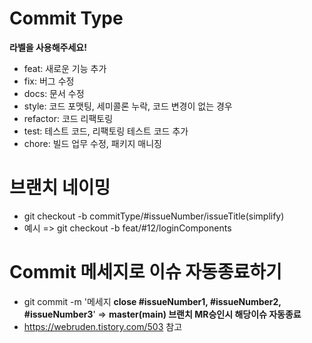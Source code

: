 # Commit Type
**라벨을 사용해주세요!**

* feat: 새로운 기능 추가
* fix: 버그 수정
* docs: 문서 수정
* style: 코드 포맷팅, 세미콜론 누락, 코드 변경이 없는 경우
* refactor: 코드 리팩토링
* test: 테스트 코드, 리팩토링 테스트 코드 추가
* chore: 빌드 업무 수정, 패키지 매니징


# 브랜치 네이밍 
* git checkout -b commitType/#issueNumber/issueTitle(simplify)
* 예시 => git checkout -b feat/#12/loginComponents

# Commit 메세지로 이슈 자동종료하기
* git commit -m '메세지 **close #issueNumber1, #issueNumber2, #issueNumber3**' => **master(main) 브랜치 MR승인시 해당이슈 자동종료** 
* https://webruden.tistory.com/503 참고